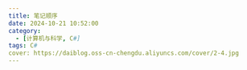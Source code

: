 ```yaml
---
title: 笔记顺序
date: 2024-10-21 10:52:00
category:
  - [计算机与科学, C#]
tags: C#
cover: https://daiblog.oss-cn-chengdu.aliyuncs.com/cover/2-4.jpg
---
```

